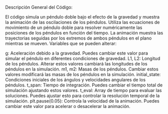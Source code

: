Descripción General del Código:

El código simula un péndulo doble bajo el efecto de la gravedad y muestra la animación de las oscilaciones de los péndulos.
Utiliza las ecuaciones de movimiento de un péndulo doble para resolver numéricamente las posiciones de los péndulos en función del tiempo.
La animación muestra las trayectorias seguidas por los extremos de ambos péndulos en el plano mientras se mueven.
Variables que se pueden alterar:

g: Aceleración debido a la gravedad. Puedes cambiar este valor para simular el péndulo en diferentes condiciones de gravedad.
L1, L2: Longitud de los péndulos. Alterar estos valores cambiará las longitudes de los péndulos en la simulación.
m1, m2: Masas de los péndulos. Cambiar estos valores modificará las masas de los péndulos en la simulación.
initial_state: Condiciones iniciales de los ángulos y velocidades angulares de los péndulos.
t_span: Tiempo de integración. Puedes cambiar el tiempo total de simulación ajustando estos valores.
t_eval: Array de tiempo para evaluar las soluciones. Puedes ajustar esto para controlar la resolución temporal de la simulación.
plt.pause(0.05): Controla la velocidad de la animación. Puedes cambiar este valor para acelerar o desacelerar la animación.

